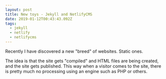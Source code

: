 ```yaml
---
layout: post
title: New toys - Jekyll and NetlifyCMS
date: 2019-01-12T00:43:43.092Z
tags:
  - jekyll
  - netlify
  - netlifycms
---
```

Recently I have discovered a new "breed" of websites. Static ones.

The idea is that the site gets "compiled" and HTML files are being created, and the site gets published. This way when a visitor comes to the site, there is pretty much no processing using an engine such as PHP or others.
